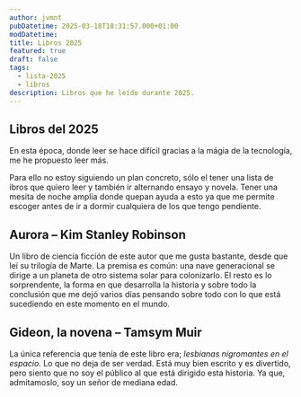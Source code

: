 ```yaml
---
author: jvmnt
pubDatetime: 2025-03-18T18:31:57.000+01:00
modDatetime: 
title: Libros 2025
featured: true
draft: false
tags:
  - lista-2025
  - libros
description: Libros que he leído durante 2025.
---
```


## Libros del 2025
En esta época, donde leer se hace difícil gracias a la mágia de la tecnología, me he propuesto leer más.

Para ello no estoy siguiendo un plan concreto, sólo el tener una lista de ibros que quiero leer y también ir alternando ensayo y novela. Tener una mesita de noche amplia donde quepan ayuda a esto ya que me permite escoger antes de ir a dormir cualquiera de los que tengo pendiente.

## Aurora – Kim Stanley Robinson
Un libro de ciencia ficción de este autor que me gusta bastante, desde que leí su trilogía de Marte.
La premisa es común: una nave generacional se dirige a un planeta de otro sistema solar para colonizarlo. El resto es lo sorprendente, la forma en que desarrolla la historia y sobre todo la conclusión que me dejó varios días pensando sobre todo con lo que está sucediendo en este momento en el mundo.

## Gideon, la novena – Tamsym Muir
La única referencia que tenía de este libro era; _lesbianas nigromantes en el espacio._ Lo que no deja de ser verdad. Está muy bien escrito y es divertido, pero siento que no soy el público al que está dirigido esta historia. Ya que, admitamoslo, soy un señor de mediana edad.